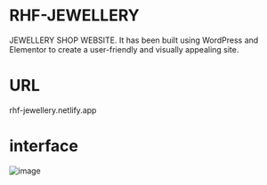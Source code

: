 # RHF-JEWELLERY
JEWELLERY SHOP WEBSITE. It has been built using WordPress and Elementor to create a user-friendly and visually appealing site.

# URL
rhf-jewellery.netlify.app

# interface
![image](https://github.com/user-attachments/assets/f30549b4-69cb-4985-b668-e1f89b6ce794)

